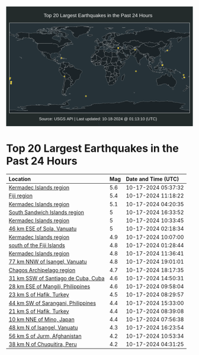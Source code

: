 ![Map](./map.png)

# Top 20 Largest Earthquakes in the Past 24 Hours

| Location | Mag | Date and Time (UTC) |
|:---|:---|:---|
| [Kermadec Islands region](https://earthquake.usgs.gov/earthquakes/eventpage/us6000nz9e) | 5.6 | 10-17-2024 05:37:32 |
| [Fiji region](https://earthquake.usgs.gov/earthquakes/eventpage/us6000nzbh) | 5.4 | 10-17-2024 11:18:22 |
| [Kermadec Islands region](https://earthquake.usgs.gov/earthquakes/eventpage/us6000nz8w) | 5.1 | 10-17-2024 04:20:35 |
| [South Sandwich Islands region](https://earthquake.usgs.gov/earthquakes/eventpage/us6000nzds) | 5 | 10-17-2024 16:33:52 |
| [Kermadec Islands region](https://earthquake.usgs.gov/earthquakes/eventpage/us6000nzb2) | 5 | 10-17-2024 10:33:45 |
| [46 km ESE of Sola, Vanuatu](https://earthquake.usgs.gov/earthquakes/eventpage/us6000nz8e) | 5 | 10-17-2024 02:18:34 |
| [Kermadec Islands region](https://earthquake.usgs.gov/earthquakes/eventpage/us6000nzat) | 4.9 | 10-17-2024 10:07:00 |
| [south of the Fiji Islands](https://earthquake.usgs.gov/earthquakes/eventpage/us6000nz84) | 4.8 | 10-17-2024 01:28:44 |
| [Kermadec Islands region](https://earthquake.usgs.gov/earthquakes/eventpage/us6000nzbq) | 4.8 | 10-17-2024 11:36:41 |
| [77 km NNW of Isangel, Vanuatu](https://earthquake.usgs.gov/earthquakes/eventpage/us6000nzeg) | 4.8 | 10-17-2024 19:01:01 |
| [Chagos Archipelago region](https://earthquake.usgs.gov/earthquakes/eventpage/us6000nzeb) | 4.7 | 10-17-2024 18:17:35 |
| [31 km SSW of Santiago de Cuba, Cuba](https://earthquake.usgs.gov/earthquakes/eventpage/us6000nzct) | 4.6 | 10-17-2024 14:50:31 |
| [28 km ESE of Mangili, Philippines](https://earthquake.usgs.gov/earthquakes/eventpage/us6000nzar) | 4.6 | 10-17-2024 09:58:04 |
| [23 km S of Hafik, Turkey](https://earthquake.usgs.gov/earthquakes/eventpage/us6000nza6) | 4.5 | 10-17-2024 08:29:57 |
| [44 km SW of Sarangani, Philippines](https://earthquake.usgs.gov/earthquakes/eventpage/us6000nzcv) | 4.4 | 10-17-2024 15:33:00 |
| [21 km S of Hafik, Turkey](https://earthquake.usgs.gov/earthquakes/eventpage/us6000nza7) | 4.4 | 10-17-2024 08:39:08 |
| [10 km NNE of Mino, Japan](https://earthquake.usgs.gov/earthquakes/eventpage/us6000nz9z) | 4.4 | 10-17-2024 07:56:38 |
| [48 km N of Isangel, Vanuatu](https://earthquake.usgs.gov/earthquakes/eventpage/us6000nzd3) | 4.3 | 10-17-2024 16:23:54 |
| [56 km S of Jurm, Afghanistan](https://earthquake.usgs.gov/earthquakes/eventpage/us6000nzb8) | 4.2 | 10-17-2024 10:53:34 |
| [38 km N of Chuquitira, Peru](https://earthquake.usgs.gov/earthquakes/eventpage/us6000nz90) | 4.2 | 10-17-2024 04:31:25 |
